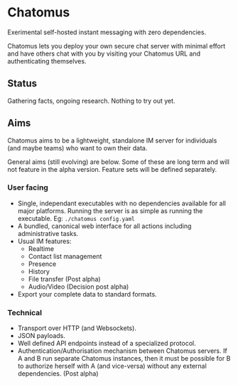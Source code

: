 # Chatomus
Exerimental self-hosted instant messaging with zero dependencies.

Chatomus lets you deploy your own secure chat server with minimal effort and have others chat with you by visiting your Chatomus URL and authenticating themselves.

## Status
Gathering facts, ongoing research. Nothing to try out yet.

## Aims
Chatomus aims to be a lightweight, standalone IM server for individuals (and maybe teams) who want to own their data.

General aims (still evolving) are below. Some of these are long term and will not feature in the alpha version. Feature sets will be defined separately.

### User facing
- Single, independant executables with no dependencies available for all major platforms. Running the server is as simple as running the executable. Eg: `./chatomus config.yaml`
- A bundled, canonical web interface for all actions including administrative tasks.
- Usual IM features:
  - Realtime
  - Contact list management
  - Presence
  - History
  - File transfer (Post alpha)
  - Audio/Video (Decision post alpha)
- Export your complete data to standard formats.

### Technical
- Transport over HTTP (and Websockets).
- JSON payloads.
- Well defined API endpoints instead of a specialized protocol.
- Authentication/Authorisation mechanism between Chatomus servers. If A and B run separate Chatomus instances, then it must be possible for B to authorize herself with A (and vice-versa) without any external dependencies. (Post alpha)

